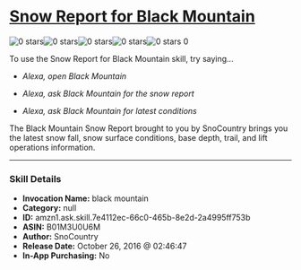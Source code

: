 # [Snow Report for Black Mountain](http://alexa.amazon.com/#skills/amzn1.ask.skill.7e4112ec-66c0-465b-8e2d-2a4995ff753b)
![0 stars](../../images/ic_star_border_black_18dp_1x.png)![0 stars](../../images/ic_star_border_black_18dp_1x.png)![0 stars](../../images/ic_star_border_black_18dp_1x.png)![0 stars](../../images/ic_star_border_black_18dp_1x.png)![0 stars](../../images/ic_star_border_black_18dp_1x.png) 0

To use the Snow Report for Black Mountain skill, try saying...

* *Alexa, open Black Mountain*

* *Alexa, ask Black Mountain for the snow report*

* *Alexa, ask Black Mountain for latest conditions*

The Black Mountain Snow Report brought to you by SnoCountry brings you the latest snow fall, snow surface conditions,  base depth, trail, and lift operations information.

***

### Skill Details

* **Invocation Name:** black mountain
* **Category:** null
* **ID:** amzn1.ask.skill.7e4112ec-66c0-465b-8e2d-2a4995ff753b
* **ASIN:** B01M3U0U6M
* **Author:** SnoCountry
* **Release Date:** October 26, 2016 @ 02:46:47
* **In-App Purchasing:** No
